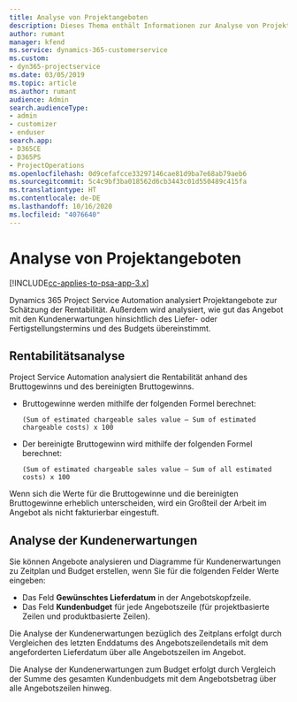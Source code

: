 ```yaml
---
title: Analyse von Projektangeboten
description: Dieses Thema enthält Informationen zur Analyse von Projektangeboten.
author: rumant
manager: kfend
ms.service: dynamics-365-customerservice
ms.custom:
- dyn365-projectservice
ms.date: 03/05/2019
ms.topic: article
ms.author: rumant
audience: Admin
search.audienceType:
- admin
- customizer
- enduser
search.app:
- D365CE
- D365PS
- ProjectOperations
ms.openlocfilehash: 0d9cefafcce33297146cae81d9ba7e68ab79aeb6
ms.sourcegitcommit: 5c4c9bf3ba018562d6cb3443c01d550489c415fa
ms.translationtype: HT
ms.contentlocale: de-DE
ms.lasthandoff: 10/16/2020
ms.locfileid: "4076640"
---
```

# <a name="analysis-of-project-quotes"></a>Analyse von Projektangeboten

[!INCLUDE[cc-applies-to-psa-app-3.x](../includes/cc-applies-to-psa-app-3x.md)]

Dynamics 365 Project Service Automation analysiert Projektangebote zur Schätzung der Rentabilität. Außerdem wird analysiert, wie gut das Angebot mit den Kundenerwartungen hinsichtlich des Liefer- oder Fertigstellungstermins und des Budgets übereinstimmt.

## <a name="profitability-analysis"></a>Rentabilitätsanalyse

Project Service Automation analysiert die Rentabilität anhand des Bruttogewinns und des bereinigten Bruttogewinns.

- Bruttogewinne werden mithilfe der folgenden Formel berechnet:

  `
    (Sum of estimated chargeable sales value – Sum of estimated chargeable costs) x 100
  `
- Der bereinigte Bruttogewinn wird mithilfe der folgenden Formel berechnet:

  `
    (Sum of estimated chargeable sales value – Sum of all estimated costs) x 100
  `

Wenn sich die Werte für die Bruttogewinne und die bereinigten Bruttogewinne erheblich unterscheiden, wird ein Großteil der Arbeit im Angebot als nicht fakturierbar eingestuft.

## <a name="analysis-of-customer-expectations"></a>Analyse der Kundenerwartungen

Sie können Angebote analysieren und Diagramme für Kundenerwartungen zu Zeitplan und Budget erstellen, wenn Sie für die folgenden Felder Werte eingeben:

- Das Feld **Gewünschtes Lieferdatum** in der Angebotskopfzeile.
- Das Feld **Kundenbudget** für jede Angebotszeile (für projektbasierte Zeilen und produktbasierte Zeilen).

Die Analyse der Kundenerwartungen bezüglich des Zeitplans erfolgt durch Vergleichen des letzten Enddatums des Angebotszeilendetails mit dem angeforderten Lieferdatum über alle Angebotszeilen im Angebot.

Die Analyse der Kundenerwartungen zum Budget erfolgt durch Vergleich der Summe des gesamten Kundenbudgets mit dem Angebotsbetrag über alle Angebotszeilen hinweg.
